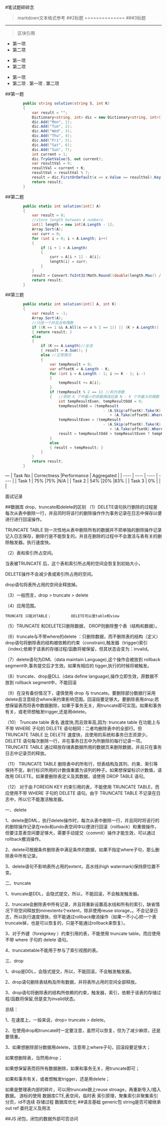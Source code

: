 #笔试题碎碎念

>markdown文本格式参考
##2标题
==============
###3标题
-------------
> 区块引用
* 第一项
* 第二项
+ 第一项
+ 第二项
- 第一项
- 第二项
. 第一项
. 第二项

##第一题
```C#
        public string solution(string S, int K)
        {
            var result = "";
            Dictionary<string, int> dic = new Dictionary<string, int>();
            dic.Add("Mon", 1);
            dic.Add("Tue", 2);
            dic.Add("Wed", 3);
            dic.Add("Thu", 4);
            dic.Add("Fri", 5);
            dic.Add("Sat", 6);
            dic.Add("Sun", 7);
            int current = 1;
            dic.TryGetValue(S, out current);
            var resultVal = 0;
            resultVal = current + K;
            resultVal = resultVal % 7;
            result = dic.FirstOrDefault(x => x.Value == resultVal).Key;
            return result;
        }
```

##第二题
```C#
        public static int solution(int[] A)
        {
            var result = 0;
            //store length between A numbers
            int[] length = new int[A.Length - 1];
            Array.Sort(A);
            var curr = 0;
            for (int i = 0; i < A.Length; i++)
            {
                if (i + 1 < A.Length)
                {
                    curr = A[i + 1] - A[i];
                    length[i] = curr;
                }
            }
            result = Convert.ToInt32(Math.Round((double)length.Max() / 2));
            return result;
        }
```
##第三题
```C#
        public static int solution(int[] A, int K)
        {
            var result = -1;
            Array.Sort(A);
            //只选一个并且没有偶数
            if ((K == 1 && A.All(x => x % 2 == 1)) || (K > A.Length))
            { return result; }
            else
            {
                if (K == A.Length)//全选
                { result = A.Sum(); }
                else //正常情况
                {
                    var tempResult = 0;
                    var offsetK = A.Length - K;
                    for (int i = A.Length - 1; i >= K - 1; i--)
                    {
                        tempResult += A[i];
                    }
                    if (tempResult % 2 == 1) //和为奇数
                    {   //把前 K 个中最小的奇数换成后面 N - K 个中最大的偶数 把前 K 个中最小的偶数换成后面 N - K 个中最大的奇数
                        int tempResultEven, tempResultOdd = 0;
                        tempResultOdd = (tempResult
                                            - (A.Skip(offsetK).Take(K).Where(x => x % 2 == 1).Any() ? A.Skip(offsetK).Take(K).Where(x => x % 2 == 1).Min() : tempResult)
                                               + (A.Take(offsetK).Where(x => x % 2 == 0).Any() ? A.Take(offsetK).Where(x => x % 2 == 0).Max() : 0));
                        tempResultEven = (tempResult
                                            - (A.Skip(offsetK).Take(K).Where(x => x % 2 == 0).Any() ? A.Skip(offsetK).Take(K).Where(x => x % 2 == 0).Min() : tempResult)
                                               + (A.Take(offsetK).Where(x => x % 2 == 1).Any() ? A.Take(offsetK).Where(x => x % 2 == 1).Max() : 0));
                        result = tempResultOdd > tempResultEven ? tempResultOdd : tempResultEven;
                    }
                    else
                    { result = tempResult; }
                }
            }
            return result;
        }
```


—
|  Task No   | Correctness  |Performance | Aggregated  | 
|  ----   | ----  | ----  | ----  |
| Task 1  | 75% |75% |N/A |
| Task 2  | 54% |20% |83% |
| Task 3  | 0% | | |


面试记录

##数据库
drop、truncate和delete的区别
（1）DELETE语句执行删除的过程是每次从表中删除一行，并且同时将该行的删除操作作为事务记录在日志中保存以便进行进行回滚操作。

   TRUNCATE TABLE 则一次性地从表中删除所有的数据并不把单独的删除操作记录记入日志保存，删除行是不能恢复的。并且在删除的过程中不会激活与表有关的删除触发器。执行速度快。

（2）表和索引所占空间。

   当表被TRUNCATE 后，这个表和索引所占用的空间会恢复到初始大小，

   DELETE操作不会减少表或索引所占用的空间。

   drop语句将表所占用的空间全释放掉。

（3）一般而言，drop > truncate > delete

（4）应用范围。

    TRUNCATE 只能对TABLE；         DELETE可以是table和view

（5）TRUNCATE 和DELETE只删除数据， DROP则删除整个表（结构和数据）。

（6）truncate与不带where的delete ：只删除数据，而不删除表的结构（定义）drop语句将删除表的结构被依赖的约束（constrain),触发器（trigger)索引（index);依赖于该表的存储过程/函数将被保留，但其状态会变为：invalid。

（7）delete语句为DML（data maintain Language),这个操作会被放到 rollback segment中,事务提交后才生效。如果有相应的 tigger,执行的时候将被触发。

（8）truncate、drop是DLL（data define language),操作立即生效，原数据不放到 rollback segment中，不能回滚

（9）在没有备份情况下，谨慎使用 drop 与 truncate。要删除部分数据行采用delete且注意结合where来约束影响范围。回滚段要足够大。要删除表用drop;若想保留表而将表中数据删除，如果于事务无关，用truncate即可实现。如果和事务有关，或老师想触发trigger,还是用delete。

（10） Truncate table 表名 速度快,而且效率高,因为: 
truncate table 在功能上与不带 WHERE 子句的 DELETE 语句相同：二者均删除表中的全部行。但 TRUNCATE TABLE 比 DELETE 速度快，且使用的系统和事务日志资源少。DELETE 语句每次删除一行，并在事务日志中为所删除的每行记录一项。TRUNCATE TABLE 通过释放存储表数据所用的数据页来删除数据，并且只在事务日志中记录页的释放。 

（11） TRUNCATE TABLE 删除表中的所有行，但表结构及其列、约束、索引等保持不变。新行标识所用的计数值重置为该列的种子。如果想保留标识计数值，请改用 DELETE。如果要删除表定义及其数据，请使用 DROP TABLE 语句。 

（12） 对于由 FOREIGN KEY 约束引用的表，不能使用 TRUNCATE TABLE，而应使用不带 WHERE 子句的 DELETE 语句。由于 TRUNCATE TABLE 不记录在日志中，所以它不能激活触发器。

一、delete

1、delete是DML，执行delete操作时，每次从表中删除一行，并且同时将该行的的删除操作记录在redo和undo表空间中以便进行回滚（rollback）和重做操作，但要注意表空间要足够大，需要手动提交（commit）操作才能生效，可以通过rollback撤消操作。

2、delete可根据条件删除表中满足条件的数据，如果不指定where子句，那么删除表中所有记录。

3、delete语句不影响表所占用的extent，高水线(high watermark)保持原位置不变。

二、truncate

1、truncate是DDL，会隐式提交，所以，不能回滚，不会触发触发器。

2、truncate会删除表中所有记录，并且将重新设置高水线和所有的索引，缺省情况下将空间释放到minextents个extent，除非使用reuse storage，。不会记录日志，所以执行速度很快，但不能通过rollback撤消操作（如果一不小心把一个表truncate掉，也是可以恢复的，只是不能通过rollback来恢复）。

3、对于外键（foreignkey ）约束引用的表，不能使用 truncate table，而应使用不带 where 子句的 delete 语句。

4、truncatetable不能用于参与了索引视图的表。

三、drop

1、drop是DDL，会隐式提交，所以，不能回滚，不会触发触发器。

2、drop语句删除表结构及所有数据，并将表所占用的空间全部释放。

3、drop语句将删除表的结构所依赖的约束，触发器，索引，依赖于该表的存储过程/函数将保留,但是变为invalid状态。

 

总结：

1、在速度上，一般来说，drop> truncate > delete。

2、在使用drop和truncate时一定要注意，虽然可以恢复，但为了减少麻烦，还是要慎重。

3、如果想删除部分数据用delete，注意带上where子句，回滚段要足够大；

   如果想删除表，当然用drop； 

   如果想保留表而将所有数据删除，如果和事务无关，用truncate即可；

   如果和事务有关，或者想触发trigger，还是用delete；

   如果是整理表内部的碎片，可以用truncate跟上reuse stroage，再重新导入/插入数据。
游标的使用
数据库CTE,表空间，临时表
索引原理，聚集索引非聚集索引
分页，id不连续
存储过程
数据库优化
##语言基础
generic包
string是否可被继承
out ref
委托定义及用法

##JS
闭包，闭包的数据外部可否访问